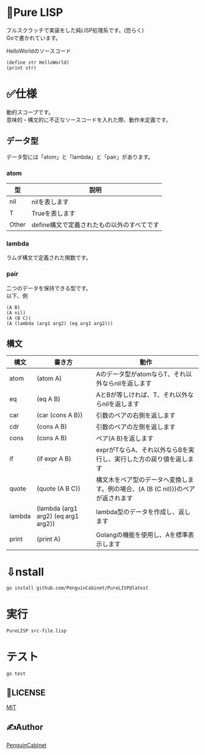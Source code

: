 # 👾Pure LISP

フルスクラッチで実装をした純LISP処理系です。(恐らく)   
Goで書かれています。    

HelloWorldのソースコード   
```
(define str HelloWorld)
(print str)
```

# ✅仕様
動的スコープです。   
意味的・構文的に不正なソースコードを入れた際、動作未定義です。  
## データ型
データ型には「atom」と「lambda」と「pair」があります。

### atom
|型|説明|
|---|---|
|nil|nilを表します|
|T|Trueを表します|
|Other|define構文で定義されたもの以外のすべてです|
### lambda
ラムダ構文で定義された関数です。

### pair
二つのデータを保持できる型です。   
以下、例    
```
(A B)
(A nil)
(A (B C))   
(A (lambda (arg1 arg2) (eq arg1 arg2)))
```

## 構文
|構文|書き方|動作|
|---|---|---|
|atom|(atom A)|Aのデータ型がatomならT、それ以外ならnilを返します|
|eq|(eq A B)|AとBが等しければ、T、それ以外ならnilを返します|
|car|(car (cons A B))|引数のペアの右側を返します|
|cdr|(cons A B)|引数のペアの左側を返します|
|cons|(cons A B)|ペア(A B)を返します|
|if|(if expr A B)|exprがTならA、それ以外ならBを実行し、実行した方の戻り値を返します|
|quote|(quote (A B C))|構文木をペア型のデータへ変換します。例の場合、(A (B (C nil)))のペアが返されます|
|lambda|(lambda (arg1 arg2) (eq arg1 arg2))|lambda型のデータを作成し、返します|
|print|(print A)|Golangの機能を使用し、Aを標準表示します|

# ⇩nstall
```
go install github.com/PenguinCabinet/PureLISP@latest
```

# 実行
```
PureLISP src-file.lisp
```

# テスト
```
go test
```
## 🎫LICENSE

[MIT](./LICENSE)

## ✍Author

[PenguinCabinet](https://github.com/PenguinCabinet)
